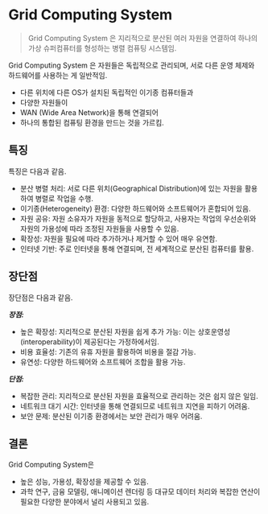 # Grid Computing System 

> Grid Computing System 은 지리적으로 분산된 여러 자원을 연결하여 하나의 가상 슈퍼컴퓨터를 형성하는 병렬 컴퓨팅 시스템임.

Grid Computing System 은 자원들은 독립적으로 관리되며, 서로 다른 운영 체제와 하드웨어를 사용하는 게 일반적임.

* 다른 위치에 다른 OS가 설치된 독립적인 이기종 컴퓨터들과
* 다양한 자원들이
* WAN (Wide Area Network)을 통해 연결되어 
* 하나의 통합된 컴퓨팅 환경을 만드는 것을 가르킴.

## 특징

특징은 다음과 같음.

* 분산 병렬 처리: 서로 다른 위치(Geographical Distribution)에 있는 자원을 활용하여 병렬로 작업을 수행.
* 이기종(Heterogeneity) 환경: 다양한 하드웨어와 소프트웨어가 혼합되어 있음.
* 자원 공유: 자원 소유자가 자원을 동적으로 할당하고, 사용자는 작업의 우선순위와 자원의 가용성에 따라 조정된 자원들을 사용할 수 있음.
* 확장성: 자원을 필요에 따라 추가하거나 제거할 수 있어 매우 유연함.
* 인터넷 기반: 주로 인터넷을 통해 연결되며, 전 세계적으로 분산된 컴퓨터를 활용.

## 장단점

장단점은 다음과 같음.

***장점:***

* 높은 확장성: 지리적으로 분산된 자원을 쉽게 추가 가능: 이는 상호운영성(interoperability)이 제공된다는 가정하에서임.
* 비용 효율성: 기존의 유휴 자원을 활용하여 비용을 절감 가능.
* 유연성: 다양한 하드웨어와 소프트웨어 조합을 활용 가능.

***단점:***

* 복잡한 관리: 지리적으로 분산된 자원을 효율적으로 관리하는 것은 쉽지 않은 일임.
* 네트워크 대기 시간: 인터넷을 통해 연결되므로 네트워크 지연을 피하기 어려움.
* 보안 문제: 분산된 이기종 환경에서는 보안 관리가 매우 어려움.

## 결론

Grid Computing System은 

* 높은 성능, 가용성, 확장성을 제공할 수 있음. 
* 과학 연구, 금융 모델링, 애니메이션 렌더링 등 대규모 데이터 처리와 복잡한 연산이 필요한 다양한 분야에서 널리 사용되고 있음.